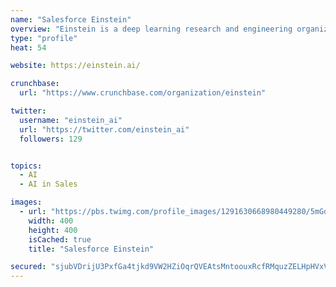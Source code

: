 ```yaml
---
name: "Salesforce Einstein"
overview: "Einstein is a deep learning research and engineering organization for Salesforce."
type: "profile"
heat: 54

website: https://einstein.ai/

crunchbase:
  url: "https://www.crunchbase.com/organization/einstein"

twitter:
  username: "einstein_ai"
  url: "https://twitter.com/einstein_ai"
  followers: 129


topics:
  - AI
  - AI in Sales

images:
  - url: "https://pbs.twimg.com/profile_images/1291630668980449280/5mGdX9eY_400x400.jpg"
    width: 400
    height: 400
    isCached: true
    title: "Salesforce Einstein"

secured: "sjubVDrijU3PxfGa4tjkd9VW2HZiOqrQVEAtsMntoouxRcfRMquzZELHpHVxVM0xejJQfWiH5AYumCu053uv6iY5YC4BxCyXxLcXKEP90Vd7ni5lxT1z8xtvnkQ/GljB6O+kkwb5q1FKk4gzsbdmDwApNRD7vP7hr1yFSKZN51aYpjS9zK5AK4W02ETRNwwQlikCJgyYEXbbvdaf2TUtcHiayYmJBUOcoYT25GBwjkhkK5+wRAvuAx8po1THxTfdYZuNkxDOzCZ24Myk3upjXNnhL+MrnRw3iRxHamiAMirUWKz83m8Ib/Kl/hsqfaQ2omLXkyoTtTvKv7+yGkFLx8NRRmckHwiqv7dtqMi2kNDd1W2BrvcvWyvB0d/MpYsC;KFvJkvtAgYu4e1NdROzrFw=="
---
```


